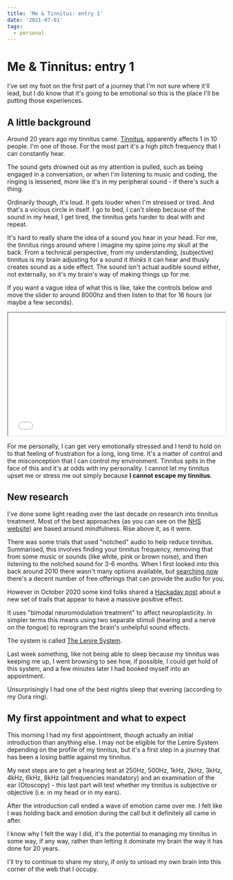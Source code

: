 ```yaml
---
title: 'Me & Tinnitus: entry 1'
date: '2021-07-01'
tags:
  - personal
---
```


# Me & Tinnitus: entry 1

I've set my foot on the first part of a journey that I'm not sure where it'll lead, but I do know that it's going to be emotional so this is the place I'll be putting those experiences.

<!--more-->

## A little background

Around 20 years ago my tinnitus came. [Tinnitus](https://www.nhs.uk/conditions/tinnitus/), apparently affects 1 in 10 people. I'm one of those. For the most part it's a high pitch frequency that I can constantly hear.

The sound gets drowned out as my attention is pulled, such as being engaged in a conversation, or when I'm listening to music and coding, the ringing is lessened, more like it's in my peripheral sound - if there's such a thing.

Ordinarily though, it's loud. It gets louder when I'm stressed or tired. And that's a vicious circle in itself. I go to bed, I can't sleep because of the sound in my head, I get tired, the tinnitus gets harder to deal with and repeat.

It's hard to really share the idea of a sound you hear in your head. For me, the tinnitus rings around where I imagine my spine joins my skull at the back. From a technical perspective, from my understanding, (subjective) tinnitus is my brain adjusting for a sound it _thinks_ it can hear and thusly creates sound as a side effect. The sound isn't actual audible sound either, not externally, so it's my brain's way of making things up for me.

If you want a vague idea of what this is like, take the controls below and move the slider to around 8000hz and then listen to that for 16 hours (or maybe a few seconds).

<iframe style="width: 100%; height: 285px;" src="/tones.html"></iframe>

For me personally, I can get very emotionally stressed and I tend to hold on to that feeling of frustration for a long, long time. It's a matter of control and the misconception that I can control my environment. Tinnitus spits in the face of this and it's at odds with my personality. I cannot let my tinnitus upset me or stress me out simply because **I cannot escape my tinnitus**.

## New research

I've done some light reading over the last decade on research into tinnitus treatment. Most of the best approaches (as you can see on the [NHS website](https://www.nhs.uk/conditions/tinnitus/#things-you-can-try)) are based around mindfulness. Rise above it, as it were.

There was some trials that used "notched" audio to help reduce tinnitus. Summarised, this involves finding your tinnitus frequency, removing that from some music or sounds (like white, pink or brown noise), and then listening to the notched sound for 3-6 months. When I first looked into this back around 2010 there wasn't many options available, but [searching now](https://duckduckgo.com/?q=notched+therapy+tinnitus) there's a decent number of free offerings that can provide the audio for you.

However in October 2020 some kind folks shared a [Hackaday post](https://hackaday.com/2020/10/16/shocking-tinnitus-therapy-is-music-to-sufferers-ears/) about a new set of trails that appear to have a massive positive effect.

It uses "bimodal neuromodulation treatment" to affect neuroplasticity. In simpler terms this means using two separate stimuli (hearing and a nerve on the tongue) to reprogram the brain's unhelpful sound effects.

The system is called [The Lenire System](https://www.neuromodmedical.com/the-lenire-system).

Last week something, like not being able to sleep because my tinnitus was keeping me up, I went browsing to see how, if possible, I could get hold of this system, and a few minutes later I had booked myself into an appointment.

Unsurprisingly I had one of the best nights sleep that evening (according to my Oura ring).

## My first appointment and what to expect

This morning I had my first appointment, though actually an initial introduction than anything else. I may not be eligible for the Lenire System depending on the profile of my tinnitus, but it's a first step in a journey that has been a losing battle against my tinnitus.

My next steps are to get a hearing test at 250Hz, 500Hz, 1kHz, 2kHz, 3kHz, 4kHz, 6kHz, 8kHz (all frequencies mandatory) and an examination of the ear (Otoscopy) - this last part will test whether my tinnitus is subjective or objective (i.e. in my head or in my ears).

After the introduction call ended a wave of emotion came over me. I felt like I was holding back and emotion during the call but it definitely all came in after.

I know why I felt the way I did, it's the potential to managing my tinnitus in some way, if any way, rather than letting it dominate my brain the way it has done for 20 years.

I'll try to continue to share my story, if only to unload my own brain into this corner of the web that I occupy.
